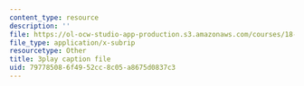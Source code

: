 ```yaml
---
content_type: resource
description: ''
file: https://ol-ocw-studio-app-production.s3.amazonaws.com/courses/18-650-statistics-for-applications-fall-2016/797785086f4952cc8c05a8675d0837c3_WW3ZJHPwvyg.vtt
file_type: application/x-subrip
resourcetype: Other
title: 3play caption file
uid: 79778508-6f49-52cc-8c05-a8675d0837c3
---
```

